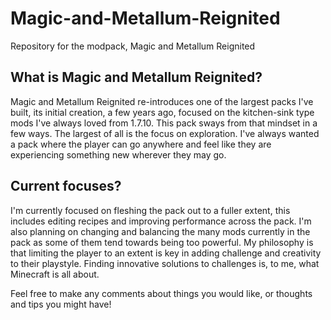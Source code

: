 # Magic-and-Metallum-Reignited
Repository for the modpack, Magic and Metallum Reignited

<h2>
  What is Magic and Metallum Reignited?
</h2> 
<p>
 Magic and Metallum Reignited re-introduces one of the largest packs I've built, its initial creation, a few years ago, focused on the kitchen-sink type mods I've always loved from 1.7.10. This pack sways from that mindset in a few ways. The largest of all is the focus on exploration. I've always wanted a pack where the player can go anywhere and feel like they are experiencing something new wherever they may go. 
</p>
<h2>
  Current focuses?
</h2>
<p>
  I'm currently focused on fleshing the pack out to a fuller extent, this includes editing recipes and improving performance across the pack. I'm also planning on changing and balancing the many mods currently in the pack as some of them tend towards being too powerful. My philosophy is that limiting the player to an extent is key in adding challenge and creativity to their playstyle. Finding innovative solutions to challenges is, to me, what Minecraft is all about. 
</p>

Feel free to make any comments about things you would like, or thoughts and tips you might have!
